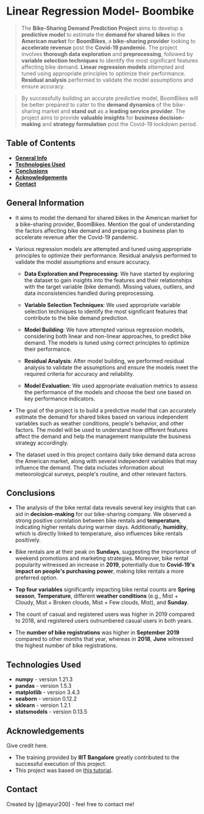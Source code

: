 # Linear Regression Model- Boombike

> The **Bike-Sharing Demand Prediction Project** aims to develop a **predictive model** to estimate the **demand for shared bikes** in the **American market** for **BoomBikes**, a **bike-sharing provider** looking to **accelerate revenue** post the **Covid-19 pandemic**. The project involves **thorough data exploration** and **preprocessing**, followed by **variable selection techniques** to identify the most significant features affecting bike demand. **Linear regression models**  attempted and tuned using appropriate principles to optimize their performance. **Residual analysis**  performed to validate the model assumptions and ensure accuracy.

> By successfully building an accurate predictive model, BoomBikes will be better prepared to cater to the **demand dynamics** of the bike-sharing market and **stand out** as a **leading service provider**. The project aims to provide **valuable insights** for **business decision-making** and **strategy formulation** post the Covid-19 lockdown period.

## Table of Contents
* [**General Info**](#general-information)
* [**Technologies Used**](#technologies-used)
* [**Conclusions**](#conclusions)
* [**Acknowledgements**](#acknowledgements)
* [**Contact**](#contact)

## General Information
- It aims to model the demand for shared bikes in the American market for a bike-sharing provider, BoomBikes. Mention the goal of understanding the factors affecting bike demand and preparing a business plan to accelerate revenue after the Covid-19 pandemic.
-  Various regression models are  attempted and tuned using appropriate principles to optimize their performance. Residual analysis  performed to validate the model assumptions and ensure accuracy.
    - **Data Exploration and Preprocessing**: We have started by exploring the dataset to gain insights into the features and their relationships with the target variable (bike demand). Missing values, outliers, and data inconsistencies handled during preprocessing.

    - **Variable Selection Techniques**: We used appropriate variable selection techniques to identify the most significant features that contribute to the bike demand prediction.

    - **Model Building**: We have attempted various regression models, considering both linear and non-linear approaches, to predict bike demand. The models is tuned using correct principles to optimize their performance.

    - **Residual Analysis**: After model building, we performed residual analysis to validate the assumptions and ensure the models meet the required criteria for accuracy and reliability.

    - **Model Evaluation**: We used appropriate evaluation metrics to assess the performance of the models and choose the best one based on key performance indicators.

- The goal of the project is to build a predictive model that can accurately estimate the demand for shared bikes based on various independent variables such as weather conditions, people's behavior, and other factors. The model will be used to understand how different features affect the demand and help the management manipulate the business strategy accordingly.
- The dataset used in this project contains daily bike demand data across the American market, along with several independent variables that may influence the demand. The data includes information about meteorological surveys, people's routine, and other relevant factors.

## Conclusions
- The analysis of the bike rental data reveals several key insights that can aid in **decision-making** for our bike-sharing company. We observed a strong positive correlation between bike rentals and **temperature**, indicating higher rentals during warmer days. Additionally, **humidity**, which is directly linked to temperature, also influences bike rentals positively.

- Bike rentals are at their peak on **Sundays**, suggesting the importance of weekend promotions and marketing strategies. Moreover, bike rental popularity witnessed an increase in **2019**, potentially due to **Covid-19's impact on people's purchasing power**, making bike rentals a more preferred option.

- **Top four variables** significantly impacting bike rental counts are **Spring season**, **Temperature**, different **weather conditions** (e.g., Mist + Cloudy, Mist + Broken clouds, Mist + Few clouds, Mist), and **Sunday**.

- The count of casual and registered users was higher in 2019 compared to 2018, and registered users outnumbered casual users in both years.

- The **number of bike registrations** was higher in **September 2019** compared to other months that year, whereas in **2018**, **June** witnessed the highest number of bike registrations.

## Technologies Used
- **numpy** - version 1.21.3
- **pandas** - version 1.5.3
- **matplotlib** - version 3.4.3
- **seaborn** - version 0.12.2
- **sklearn** - version 1.2.1
- **statsmodels** - version 0.13.5

## Acknowledgements
Give credit here.
- The training provided by **IIIT Bangalore** greatly contributed to the successful execution of this project.
- This project was based on [this tutorial](https://learn.upgrad.com/course/4617/segment/27465/225458/689472/3488520).

## Contact
Created by [@mayur200] - feel free to contact me!


